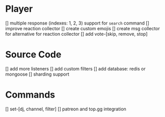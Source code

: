 # Player
[] multiple response (indexes: 1, 2, 3) support for `search` command
[] improve reaction collector
[] create custom emojis
[] create msg collector for alternative for reaction collector
[] add vote-[skip, remove, stop]

# Source Code 
[] add more listeners
[] add custom filters
[] add database: redis or mongoose
[] sharding support 

# Commands
[] set-[dj, channel, filter]
[] patreon and top.gg integration